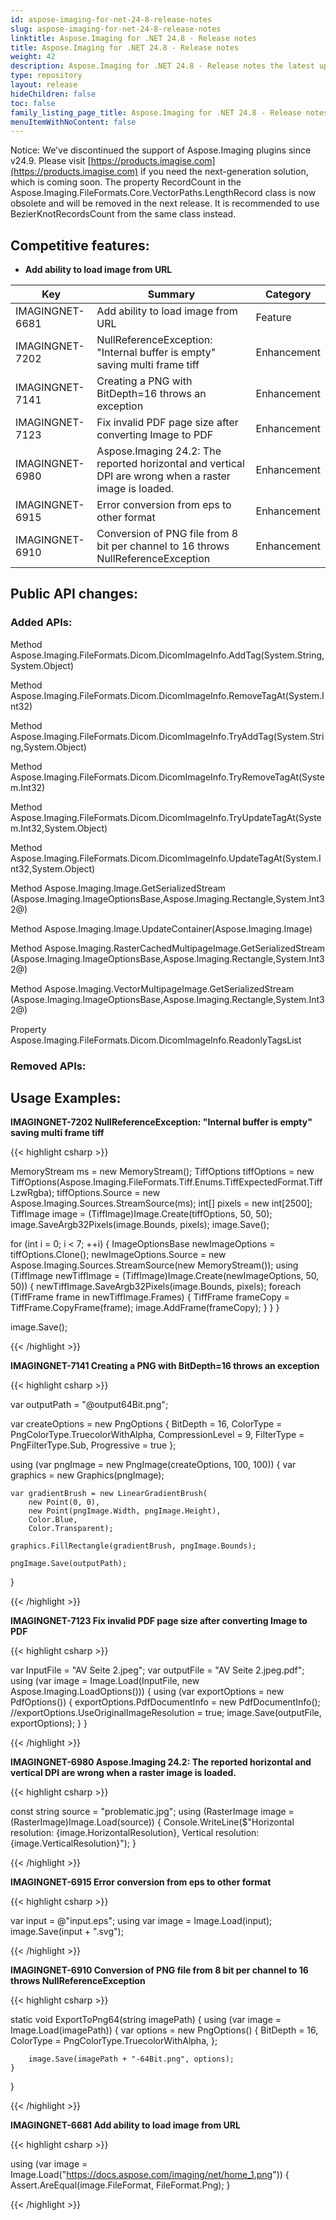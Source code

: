 ```yaml
---
id: aspose-imaging-for-net-24-8-release-notes
slug: aspose-imaging-for-net-24-8-release-notes
linktitle: Aspose.Imaging for .NET 24.8 - Release notes
title: Aspose.Imaging for .NET 24.8 - Release notes
weight: 42
description: Aspose.Imaging for .NET 24.8 - Release notes the latest updates and fixes.
type: repository
layout: release
hideChildren: false
toc: false
family_listing_page_title: Aspose.Imaging for .NET 24.8 - Release notes
menuItemWithNoContent: false
---
```


Notice: We've discontinued the support of Aspose.Imaging plugins since v24.9. Please visit [https://products.imagise.com](https://products.imagise.com) if you need the next-generation solution, which is coming soon.
The property RecordCount in the Aspose.Imaging.FileFormats.Core.VectorPaths.LengthRecord class is now obsolete and will be removed in the next release. It is recommended to use BezierKnotRecordsCount from the same class instead.



## Competitive features:

- **Add ability to load image from URL**

| **Key**         | **Summary**                                                                                                                                                              | **Category** |
|-----------------|--------------------------------------------------------------------------------------------------------------------------------------------------------------------------|--------------|
| IMAGINGNET-6681 | Add ability to load image from URL                                                                                                                                  | Feature      |
| IMAGINGNET-7202 | NullReferenceException: "Internal buffer is empty" saving multi frame tiff                                                                                                                                  | Enhancement      |
| IMAGINGNET-7141 | Creating a PNG with BitDepth=16 throws an exception                                                                                                                                  | Enhancement      |
| IMAGINGNET-7123 | Fix invalid PDF page size after converting Image to PDF                                                                                                                                  | Enhancement      |
| IMAGINGNET-6980 | Aspose.Imaging 24.2: The reported horizontal and vertical DPI are wrong when a raster image is loaded.                                                                                                                                  | Enhancement      |
| IMAGINGNET-6915 | Error conversion from eps to other format                                                                                                                                  | Enhancement      |
| IMAGINGNET-6910 | Conversion of PNG file from 8 bit per channel to 16 throws NullReferenceException                                                                                                                                  | Enhancement      |

## Public API changes:

### Added APIs:

Method    Aspose.Imaging.FileFormats.Dicom.DicomImageInfo.AddTag(System.String,System.Object)

Method    Aspose.Imaging.FileFormats.Dicom.DicomImageInfo.RemoveTagAt(System.Int32)

Method    Aspose.Imaging.FileFormats.Dicom.DicomImageInfo.TryAddTag(System.String,System.Object)

Method    Aspose.Imaging.FileFormats.Dicom.DicomImageInfo.TryRemoveTagAt(System.Int32)

Method    Aspose.Imaging.FileFormats.Dicom.DicomImageInfo.TryUpdateTagAt(System.Int32,System.Object)

Method    Aspose.Imaging.FileFormats.Dicom.DicomImageInfo.UpdateTagAt(System.Int32,System.Object)

Method    Aspose.Imaging.Image.GetSerializedStream
(Aspose.Imaging.ImageOptionsBase,Aspose.Imaging.Rectangle,System.Int32@)

Method    Aspose.Imaging.Image.UpdateContainer(Aspose.Imaging.Image)

Method    Aspose.Imaging.RasterCachedMultipageImage.GetSerializedStream
(Aspose.Imaging.ImageOptionsBase,Aspose.Imaging.Rectangle,System.Int32@)

Method    Aspose.Imaging.VectorMultipageImage.GetSerializedStream
(Aspose.Imaging.ImageOptionsBase,Aspose.Imaging.Rectangle,System.Int32@)

Property    Aspose.Imaging.FileFormats.Dicom.DicomImageInfo.ReadonlyTagsList



### Removed APIs:

## Usage Examples:

**IMAGINGNET-7202 NullReferenceException: "Internal buffer is empty" saving multi frame tiff**

{{< highlight csharp >}}

MemoryStream ms = new MemoryStream();
TiffOptions tiffOptions = new TiffOptions(Aspose.Imaging.FileFormats.Tiff.Enums.TiffExpectedFormat.TiffLzwRgba);
tiffOptions.Source = new Aspose.Imaging.Sources.StreamSource(ms);
int[] pixels = new int[2500];
TiffImage image = (TiffImage)Image.Create(tiffOptions, 50, 50);
image.SaveArgb32Pixels(image.Bounds, pixels);
image.Save();

for (int i = 0; i < 7; ++i)
{
	ImageOptionsBase newImageOptions = tiffOptions.Clone();
	newImageOptions.Source = new Aspose.Imaging.Sources.StreamSource(new MemoryStream());
	using (TiffImage newTiffImage = (TiffImage)Image.Create(newImageOptions, 50, 50))
	{
		newTiffImage.SaveArgb32Pixels(image.Bounds, pixels);
		foreach (TiffFrame frame in newTiffImage.Frames)
		{
			TiffFrame frameCopy = TiffFrame.CopyFrame(frame);
			image.AddFrame(frameCopy);
		}
	}
}

image.Save();

{{< /highlight >}}

**IMAGINGNET-7141 Creating a PNG with BitDepth=16 throws an exception**

{{< highlight csharp >}}

var outputPath = "@output64Bit.png";

var createOptions = new PngOptions
{
    BitDepth = 16,
    ColorType = PngColorType.TruecolorWithAlpha,
    CompressionLevel = 9,
    FilterType = PngFilterType.Sub,
    Progressive = true
};

using (var pngImage = new PngImage(createOptions, 100, 100))
{
    var graphics = new Graphics(pngImage);

    var gradientBrush = new LinearGradientBrush(
        new Point(0, 0),
        new Point(pngImage.Width, pngImage.Height),
        Color.Blue,
        Color.Transparent);

    graphics.FillRectangle(gradientBrush, pngImage.Bounds);

    pngImage.Save(outputPath);
}

{{< /highlight >}}

**IMAGINGNET-7123 Fix invalid PDF page size after converting Image to PDF**

{{< highlight csharp >}}

var InputFile = "AV Seite 2.jpeg";
           var outputFile = "AV Seite 2.jpeg.pdf";
           using (var image = Image.Load(InputFile, new Aspose.Imaging.LoadOptions()))
           {
               using (var exportOptions = new PdfOptions())
               {
                   exportOptions.PdfDocumentInfo = new PdfDocumentInfo();
                   //exportOptions.UseOriginalImageResolution = true;
                   image.Save(outputFile, exportOptions);
               }
           }

{{< /highlight >}}

**IMAGINGNET-6980 Aspose.Imaging 24.2: The reported horizontal and vertical DPI are wrong when a raster image is loaded.**

{{< highlight csharp >}}

const string source = "problematic.jpg";
using (RasterImage image = (RasterImage)Image.Load(source))
{
    Console.WriteLine($"Horizontal resolution: {image.HorizontalResolution}, Vertical resolution: {image.VerticalResolution}");
}

{{< /highlight >}}

**IMAGINGNET-6915 Error conversion from eps to other format**

{{< highlight csharp >}}

var input = @"input.eps";
using var image = Image.Load(input);
image.Save(input + ".svg");

{{< /highlight >}}

**IMAGINGNET-6910 Conversion of PNG file from 8 bit per channel to 16 throws NullReferenceException**

{{< highlight csharp >}}

static void ExportToPng64(string imagePath)
{
    using (var image = Image.Load(imagePath))
    {
        var options = new PngOptions()
        {
            BitDepth = 16,
            ColorType = PngColorType.TruecolorWithAlpha,
        };

        image.Save(imagePath + "-64Bit.png", options);
    }
}

{{< /highlight >}}

**IMAGINGNET-6681 Add ability to load image from URL**

{{< highlight csharp >}}

using (var image = Image.Load("https://docs.aspose.com/imaging/net/home_1.png"))
{
    Assert.AreEqual(image.FileFormat, FileFormat.Png);
}

{{< /highlight >}}

